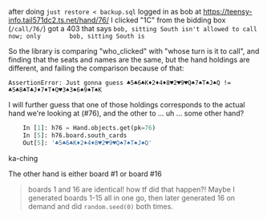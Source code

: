 after doing `just restore < backup.sql`
logged in as bob
at https://teensy-info.tail571dc2.ts.net/hand/76/
I clicked "1C" from the bidding box (`/call/76/`)
got a 403 that says `bob, sitting South isn't allowed to call now; only        bob, sitting South is`

So the library is comparing "who_clicked" with "whose turn is it to call", and finding that the seats and names are the same, but the hand holdings are different, and failing the comparison because of that:

    AssertionError: Just gonna guess ♣5♣6♣K♦2♦4♦8♥2♥9♥Q♠7♠T♠J♠Q != ♣5♣8♣T♣J♦7♦T♦Q♥3♠3♠6♠9♠T♠K

I will further guess that one of those holdings corresponds to the actual hand we're looking at (#76), and the other to ... uh ... some other hand?

```py
    In [1]: h76 = Hand.objects.get(pk=76)
    In [5]: h76.board.south_cards
    Out[5]: '♣5♣6♣K♦2♦4♦8♥2♥9♥Q♠7♠T♠J♠Q'
```

ka-ching

The other hand is either board #1 or board #16

> boards 1 and 16 are identical! how tf did that happen?!  Maybe I generated boards 1-15 all in one go, then later generated 16 on demand and did `random.seed(0)` both times.
